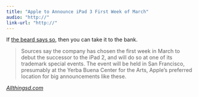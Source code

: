 ```yaml
---
title: "Apple to Announce iPad 3 First Week of March"
audio: "http://"
link-url: "http://"
---
```

<p>If <a href="http://www.loopinsight.com/2012/02/09/apple-to-announce-ipad-3-first-week-of-march/">the beard says so</a>, then you can take it to the bank.</p>
<blockquote><p>
  Sources say the company has chosen the first week in March to debut the successor to the iPad 2, and will do so at one of its trademark special events. The event will be held in San Francisco, presumably at the Yerba Buena Center for the Arts, Apple’s preferred location for big announcements like these.
</p></blockquote>
<p><em><a href="http://allthingsd.com/20120209/apple-to-announce-ipad-3-first-week-in-march/">Allthingsd.com</a></em></p>
